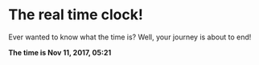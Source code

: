 # The real time clock!

Ever wanted to know what the time is? Well, your journey is about to end!

**The time is Nov 11, 2017, 05:21**